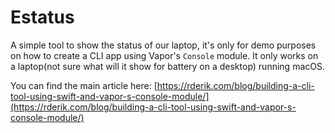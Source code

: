 # Estatus

A simple tool to show the status of our laptop, it's only for demo purposes on how to create a CLI app using Vapor's `Console` module. It only works on a laptop(not sure what will it show for battery on a desktop) running macOS.

You can find the main article here: [https://rderik.com/blog/building-a-cli-tool-using-swift-and-vapor-s-console-module/](https://rderik.com/blog/building-a-cli-tool-using-swift-and-vapor-s-console-module/)
